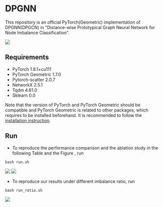 # DPGNN
This repository is an official PyTorch(Geometric) implementation of DPGNN(DPGCN) in "Distance-wise Prototypical Graph Neural Network for Node Imbalance Classification".

![](./image/Framework.png)


## Requirements
* PyTorch 1.8.1+cu111
* PyTorch Geometric 1.7.0
* Pytorch-scatter 2.0.7
* NetworkX 2.5.1
* Tqdm 4.61.0
* Sklearn 0.0

Note that the version of PyTorch and PyTorch Geometric should be compatible and PyTorch Geometric is related to other packages, which requires to be installed beforehand. It is recommended to follow the [installation instruction](https://pytorch-geometric.readthedocs.io/en/latest/notes/installation.html#).

## Run
* To reproduce the performance comparison and the ablation study in the following Table and the Figure , run
```linux
bash run.sh
```
![](./image/table.png)
![](./image/ablation.png)


* To reproduce our results under different imbalance ratio, run
```linux
bash run_ratio.sh
```
![](./image/ratio.png)
